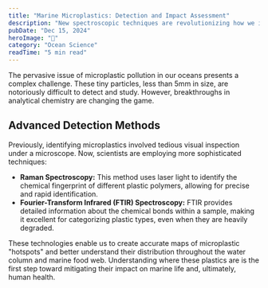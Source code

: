 ```yaml
---
title: "Marine Microplastics: Detection and Impact Assessment"
description: "New spectroscopic techniques are revolutionizing how we identify and quantify microplastics in marine environments..."
pubDate: "Dec 15, 2024"
heroImage: "🌊"
category: "Ocean Science"
readTime: "5 min read"
---
```


The pervasive issue of microplastic pollution in our oceans presents a complex challenge. These tiny particles, less than 5mm in size, are notoriously difficult to detect and study. However, breakthroughs in analytical chemistry are changing the game.

## Advanced Detection Methods

Previously, identifying microplastics involved tedious visual inspection under a microscope. Now, scientists are employing more sophisticated techniques:

*   **Raman Spectroscopy:** This method uses laser light to identify the chemical fingerprint of different plastic polymers, allowing for precise and rapid identification.
*   **Fourier-Transform Infrared (FTIR) Spectroscopy:** FTIR provides detailed information about the chemical bonds within a sample, making it excellent for categorizing plastic types, even when they are heavily degraded.

These technologies enable us to create accurate maps of microplastic "hotspots" and better understand their distribution throughout the water column and marine food web. Understanding where these plastics are is the first step toward mitigating their impact on marine life and, ultimately, human health.